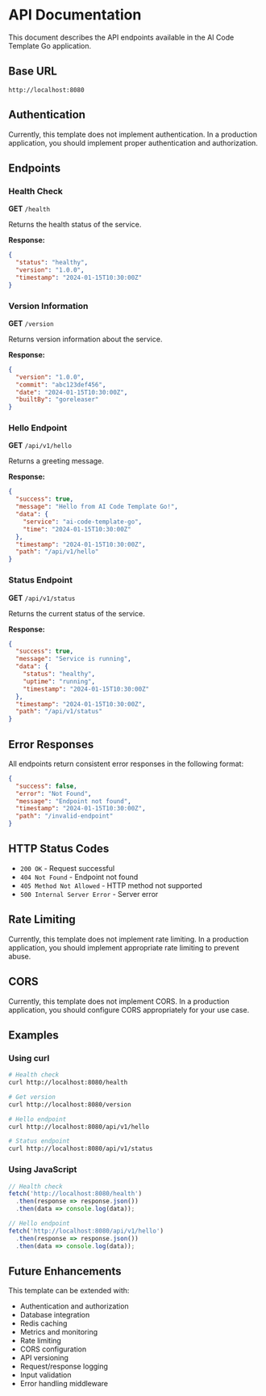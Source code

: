 # API Documentation

This document describes the API endpoints available in the AI Code Template Go application.

## Base URL

```
http://localhost:8080
```

## Authentication

Currently, this template does not implement authentication. In a production application, you should implement proper authentication and authorization.

## Endpoints

### Health Check

**GET** `/health`

Returns the health status of the service.

**Response:**
```json
{
  "status": "healthy",
  "version": "1.0.0",
  "timestamp": "2024-01-15T10:30:00Z"
}
```

### Version Information

**GET** `/version`

Returns version information about the service.

**Response:**
```json
{
  "version": "1.0.0",
  "commit": "abc123def456",
  "date": "2024-01-15T10:30:00Z",
  "builtBy": "goreleaser"
}
```

### Hello Endpoint

**GET** `/api/v1/hello`

Returns a greeting message.

**Response:**
```json
{
  "success": true,
  "message": "Hello from AI Code Template Go!",
  "data": {
    "service": "ai-code-template-go",
    "time": "2024-01-15T10:30:00Z"
  },
  "timestamp": "2024-01-15T10:30:00Z",
  "path": "/api/v1/hello"
}
```

### Status Endpoint

**GET** `/api/v1/status`

Returns the current status of the service.

**Response:**
```json
{
  "success": true,
  "message": "Service is running",
  "data": {
    "status": "healthy",
    "uptime": "running",
    "timestamp": "2024-01-15T10:30:00Z"
  },
  "timestamp": "2024-01-15T10:30:00Z",
  "path": "/api/v1/status"
}
```

## Error Responses

All endpoints return consistent error responses in the following format:

```json
{
  "success": false,
  "error": "Not Found",
  "message": "Endpoint not found",
  "timestamp": "2024-01-15T10:30:00Z",
  "path": "/invalid-endpoint"
}
```

## HTTP Status Codes

- `200 OK` - Request successful
- `404 Not Found` - Endpoint not found
- `405 Method Not Allowed` - HTTP method not supported
- `500 Internal Server Error` - Server error

## Rate Limiting

Currently, this template does not implement rate limiting. In a production application, you should implement appropriate rate limiting to prevent abuse.

## CORS

Currently, this template does not implement CORS. In a production application, you should configure CORS appropriately for your use case.

## Examples

### Using curl

```bash
# Health check
curl http://localhost:8080/health

# Get version
curl http://localhost:8080/version

# Hello endpoint
curl http://localhost:8080/api/v1/hello

# Status endpoint
curl http://localhost:8080/api/v1/status
```

### Using JavaScript

```javascript
// Health check
fetch('http://localhost:8080/health')
  .then(response => response.json())
  .then(data => console.log(data));

// Hello endpoint
fetch('http://localhost:8080/api/v1/hello')
  .then(response => response.json())
  .then(data => console.log(data));
```

## Future Enhancements

This template can be extended with:

- Authentication and authorization
- Database integration
- Redis caching
- Metrics and monitoring
- Rate limiting
- CORS configuration
- API versioning
- Request/response logging
- Input validation
- Error handling middleware
